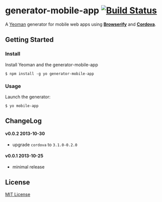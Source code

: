 # generator-mobile-app [![Build Status](https://secure.travis-ci.org/peutetre/generator-mobile-app.png?branch=master)](https://travis-ci.org/peutetre/generator-mobile-app)

A [Yeoman](http://yeoman.io) generator for mobile web apps using  __[Browserify](http://browserify.org)__ and __[Cordova](http://cordova.apache.org/)__.

## Getting Started

### Install

Install Yeoman and the generator-mobile-app

```
$ npm install -g yo generator-mobile-app
```

### Usage

Launch the generator:

```
$ yo mobile-app
```

## ChangeLog

#### v0.0.2 2013-10-30

* upgrade `cordova` to `3.1.0-0.2.0`

#### v0.0.1 2013-10-25

* minimal release

## License

[MIT License](http://en.wikipedia.org/wiki/MIT_License)

